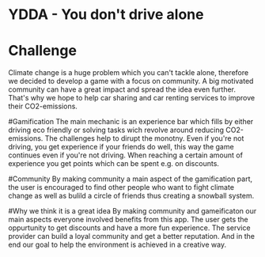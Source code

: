 # YDDA - You don't drive alone

# Challenge
Climate change is a huge problem which you can't tackle alone, therefore we decided to develop a game with a focus on community.
A big motivated community can have a great impact and spread the idea even further. That's why we hope to help car sharing and car renting
services to improve their CO2-emissions.

#Gamification
The main mechanic is an experience bar which fills by either driving eco friendly or solving tasks wich revolve around reducing 
CO2-emissions. The challenges help to dirupt the monotny. Even if you're not driving, you get experience if your friends do well, this 
way the game continues even if you're not driving.
When reaching a certain amount of experience you get points which can be spent e.g. on discounts.

#Community
By making community a main aspect of the gamification part, the user is encouraged to find other people who want to fight climate change 
as well as bulild a circle of friends thus creating a snowball system.

#Why we think it is a great idea
By making community and gameificaton our main aspects everyone involved benefits from this app. The user gets the oppurtunity to get 
discounts and have a more fun experience. The service provider can build a loyal community and get a better reputation. And in the end 
our goal to help the environment is achieved in a creative way.

